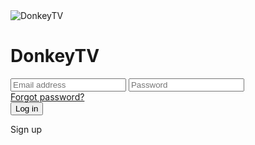 <!DOCTYPE html>
<html lang="en">
<head>
  <meta charset="UTF-8" />
  <meta name="viewport" content="width=device-width, initial-scale=1.0"/>
  <title>DonkeyTV Login</title>
  <link rel="stylesheet" href="style.css" />
</head>
<body>
  <div class="login-container">
    <div class="login-card">
      <img src="donkey-tv.png" alt="DonkeyTV" class="logo" />
      <h1>DonkeyTV</h1>
      <form>
        <input type="email" placeholder="Email address" required />
        <input type="password" placeholder="Password" required />
        <div class="forgot">
          <a href="#">Forgot password?</a>
        </div>
        <button type="submit">Log in</button>
        <p class="signup">Sign up</p>
      </form>
    </div>
  </div>
</body>
</html>
